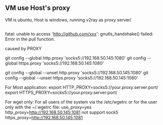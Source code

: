 
## VM use Host's proxy
   VM is ubuntu, Host is windows, running v2ray as proxy server/
	

##	
fatal: unable to access 'http://github.com/xxx': gnutls_handshake() failed: Error in the pull function.

caused by PROXY

git config --global http.proxy 'socks5://192.168.50.145:1080'
git config --global https.proxy 'socks5://192.168.50.145:1080'

git config --global --unset http.proxy 'socks5://192.168.50.145:1080'
git config --global --unset https.proxy 'socks5://192.168.50.145:1080'

For Most application:
export HTTP_PROXY=socks5://your.proxy.server:port/
export HTTPS_PROXY=socks5://your.proxy.server:port/

For wget only:
For all users of the system via the /etc/wgetrc or for the user only with the ~/.wgetrc file:
use_proxy=yes
http_proxy=http://192.168.50.145:1081  not support sock5
https_proxy=http://192.168.50.145:1081

